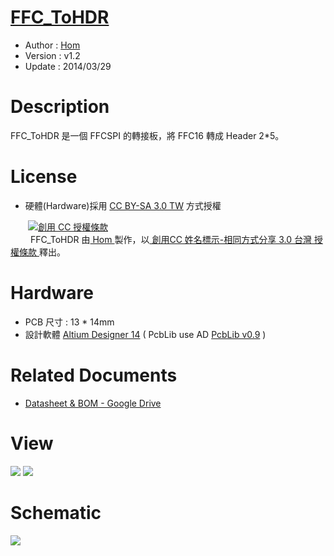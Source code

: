 [FFC_ToHDR](https://github.com/OpenPCB/FFC_ToHDR)
========
* Author  : [Hom](https://github.com/Hom-Wang)
* Version : v1.2
* Update  : 2014/03/29

Description
========
FFC_ToHDR 是一個 FFCSPI 的轉接板，將 FFC16 轉成 Header 2*5。

License
========
* 硬體(Hardware)採用 [CC BY-SA 3.0 TW](http://creativecommons.org/licenses/by-sa/3.0/tw/deed.zh_TW) 方式授權 
  
　　<a rel="license" href="http://creativecommons.org/licenses/by-sa/3.0/tw/"><img alt="創用 CC 授權條款" style="border-width:0" src="http://i.creativecommons.org/l/by-sa/3.0/tw/80x15.png" /></a>  
　　<span xmlns:dct="http://purl.org/dc/terms/" property="dct:title"> FFC_ToHDR </span>由<a xmlns:cc="http://creativecommons.org/ns#" href="https://plus.google.com/u/0/112822505513154783828/posts" property="cc:attributionName" rel="cc:attributionURL"> Hom </a>製作，以<a rel="license" href="http://creativecommons.org/licenses/by-sa/3.0/tw/deed.zh_TW"> 創用CC 姓名標示-相同方式分享 3.0 台灣 授權條款 </a>釋出。  

Hardware
========
* PCB 尺寸 : 13 * 14mm
* 設計軟體 [Altium Designer 14](http://www.altium.com/en/products/altium-designer) ( PcbLib use AD [PcbLib v0.9](https://github.com/OpenPCB/AltiumDesigner_PcbLibrary/releases/tag/v0.9) )

Related Documents
========
* [Datasheet & BOM - Google Drive](https://drive.google.com/folderview?id=0BzL2wwAot6oPV2ZsUVFfTDFJbmc&usp=sharing)

View
========
<img src="https://lh3.googleusercontent.com/-CeXBc2NLnng/UynLNhgfSsI/AAAAAAAAHE4/brnMinzgTYo/s800/DSC_2025.jpg" />
<img src="https://lh6.googleusercontent.com/-R_tmbWkbjGA/UynLN-jFheI/AAAAAAAAHE0/EjYc7D-yXog/s800/DSC_2032.jpg" />

Schematic
========
<img src="https://lh6.googleusercontent.com/-bLCKbuDKdUc/UzZUHERXq1I/AAAAAAAAHKA/Uv3cp8hCzds/s800/FFC_ToHDR_Sch%2520v1.2.png" />
